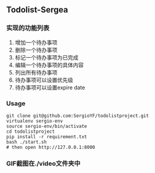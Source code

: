 ## Todolist-Sergea ##
### 实现的功能列表 ###
1. 增加一个待办事项
2. 删除一个待办事项
3. 标记一个待办事项为已完成
4. 编辑一个待办事项的具体内容
5. 列出所有待办事项
6. 待办事项可以设置优先级
7. 待办事项可以设置expire date

### Usage ###

```
git clone git@github.com:SergioYF/todolistproject.git
virtualenv sergio-env
source sergio-env/bin/activate
cd todolistproject
pip install -r requirement.txt
bash ./start.sh
# then open http://127.0.0.1:8000
```
### GIF截图在./video文件夹中
